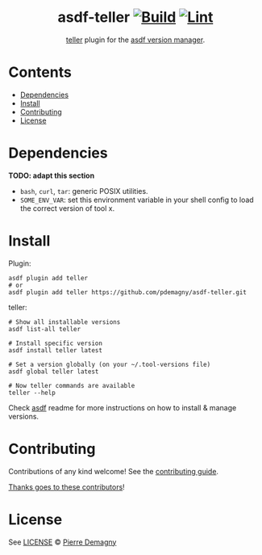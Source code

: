 <div align="center">

# asdf-teller [![Build](https://github.com/pdemagny/asdf-teller/actions/workflows/build.yml/badge.svg)](https://github.com/pdemagny/asdf-teller/actions/workflows/build.yml) [![Lint](https://github.com/pdemagny/asdf-teller/actions/workflows/lint.yml/badge.svg)](https://github.com/pdemagny/asdf-teller/actions/workflows/lint.yml)


[teller](https://github.com/tellerops/teller) plugin for the [asdf version manager](https://asdf-vm.com).

</div>

# Contents

- [Dependencies](#dependencies)
- [Install](#install)
- [Contributing](#contributing)
- [License](#license)

# Dependencies

**TODO: adapt this section**

- `bash`, `curl`, `tar`: generic POSIX utilities.
- `SOME_ENV_VAR`: set this environment variable in your shell config to load the correct version of tool x.

# Install

Plugin:

```shell
asdf plugin add teller
# or
asdf plugin add teller https://github.com/pdemagny/asdf-teller.git
```

teller:

```shell
# Show all installable versions
asdf list-all teller

# Install specific version
asdf install teller latest

# Set a version globally (on your ~/.tool-versions file)
asdf global teller latest

# Now teller commands are available
teller --help
```

Check [asdf](https://github.com/asdf-vm/asdf) readme for more instructions on how to
install & manage versions.

# Contributing

Contributions of any kind welcome! See the [contributing guide](contributing.md).

[Thanks goes to these contributors](https://github.com/pdemagny/asdf-teller/graphs/contributors)!

# License

See [LICENSE](LICENSE) © [Pierre Demagny](https://github.com/pdemagny/)
